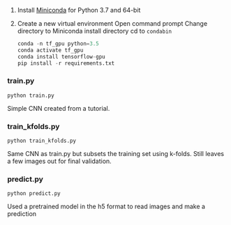 1. Install [Miniconda](https://docs.conda.io/en/latest/miniconda.html) for Python 3.7 and 64-bit

2. Create a new virtual environment
   Open command prompt
   Change directory to Miniconda install directory
   cd to `condabin`   
   ```python
   conda -n tf_gpu python=3.5
   conda activate tf_gpu
   conda install tensorflow-gpu
   pip install -r requirements.txt
   ```

### train.py
`python train.py`

Simple CNN created from a tutorial.

### train_kfolds.py
`python train_kfolds.py`

Same CNN as train.py but subsets the training set using k-folds. Still leaves a few images out for final validation.

### predict.py
`python predict.py`

Used a pretrained model in the h5 format to read images and make a prediction